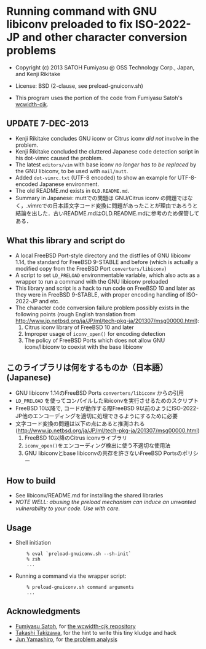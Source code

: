 # Running command with GNU libiconv preloaded to fix ISO-2022-JP and other character conversion problems

* Copyright (c) 2013 SATOH Fumiyasu @ OSS Technology Corp., Japan, and Kenji Rikitake
* License: BSD (2-clause, see preload-gnuiconv.sh)

* This program uses the portion of the code from Fumiyasu Satoh's [wcwidth-cjk](https://GitHub.com/fumiyas/wcwidth-cjk).

## UPDATE 7-DEC-2013

* Kenji Rikitake concludes GNU iconv or Citrus iconv *did not* involve in the problem.
* Kenji Rikitake concluded the cluttered Japanese code detection script in his dot-vimrc caused the problem.
* The latest `editors/vim` with base iconv *no longer has to be replaced* by the GNU libiconv, to be used with `mail/mutt`. 
* Added `dot-vimrc.txt` (UTF-8 encoded) to show an example for UTF-8-encoded Japanese environment.
* The old README.md exists in `OLD.README.md`.
* Summary in Japanese: muttでの問題は GNU/Citrus iconv の問題ではなく，.vimrcでの日本語文字コード変換に問題があったことが理由であろうと結論を出した．古いREADME.mdはOLD.README.mdに参考のため保管してある．

## What this library and script do

* A local FreeBSD Port-style directory and the distfiles of GNU libiconv 1.14, the standard for FreeBSD 9-STABLE and before (which is actually a modified copy from the FreeBSD Port `converters/libiconv`)
* A script to set `LD_PRELOAD` environmentable variable, which also acts as a wrapper to run a command with the GNU libiconv preloaded
* This library and script is a hack to run code on FreeBSD 10 and later as they were in FreeBSD 9-STABLE, with proper encoding handling of ISO-2022-JP and etc.
* The character code conversion failure problem possibly exists in the following points (rough English translation from <http://www.jp.netbsd.org/ja/JP/ml/tech-pkg-ja/201307/msg00000.html>):
     1. Citrus iconv library of FreeBSD 10 and later
     2. Improper usage of `iconv_open()` for encoding detection
     3. The policy of FreeBSD Ports which does not allow GNU iconv/libiconv to coexist with the base libiconv

## このライブラリは何をするものか（日本語）(Japanese)

* GNU libiconv 1.14のFreeBSD Ports `converters/libiconv` からの引用
* `LD_PRELOAD` を使ってコンパイルしたlibiconvを実行させるためのスクリプト
* FreeBSD 10以降で, コードが動作する際FreeBSD 9以前のようにISO-2022-JP他のエンコーディングを適切に処理できるようにするために必要
* 文字コード変換の問題は以下の点にあると推測される (<http://www.jp.netbsd.org/ja/JP/ml/tech-pkg-ja/201307/msg00000.html>)
     1. FreeBSD 10以降のCitrus iconvライブラリ 
     2. `iconv_open()`をエンコーディング検出に使う不適切な使用法
     3. GNU libiconvとbase libiconvの共存を許さないFreeBSD Portsのポリシー

## How to build

* See libiconv/README.md for installing the shared libraries
* *NOTE WELL: abusing the preload mechanism can induce an unwanted vulnerability to your code. Use with care.*

## Usage

* Shell initiation

          % eval `preload-gnuiconv.sh --sh-init`
          % zsh
          ...

* Running a command via the wrapper script:

          % preload-gnuiconv.sh command arguments
          ...

## Acknowledgments

* [Fumiyasu Satoh](https://twitter.com/satoh_fumiyasu), for [the wcwidth-cjk repository](https://github.com/fumiyas/wcwidth-cjk)
* [Takashi Takizawa](https://twitter.com/ttkzw), for the hint to write this tiny kludge and hack
* [Jun Yamashiro](https://twitter.com/yamajun_ofug), for [the problem analysis](http://www.jp.netbsd.org/ja/JP/ml/tech-pkg-ja/201307/msg00000.htm)
